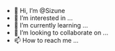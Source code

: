 - 👋 Hi, I’m @Sizune
- 👀 I’m interested in ...
- 🌱 I’m currently learning ...
- 💞️ I’m looking to collaborate on ...
- 📫 How to reach me ...

<!---
Sizune/Sizune is a ✨ special ✨ repository because its `README.md` (this file) appears on your GitHub profile.
You can click the Preview link to take a look at your changes.
--->

